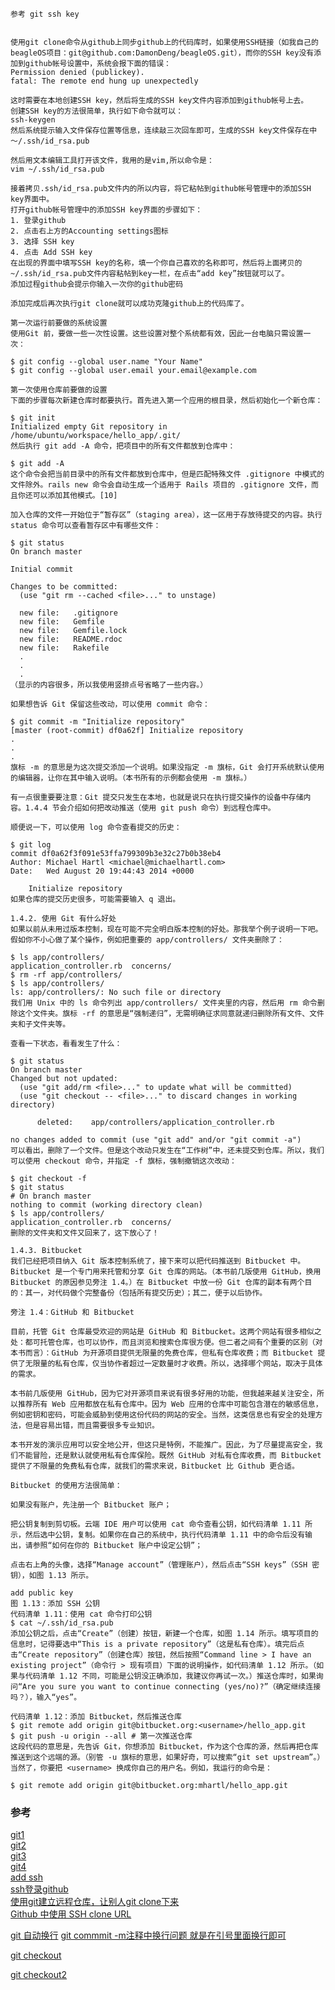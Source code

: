 ```
参考 git ssh key
```    
```

使用git clone命令从github上同步github上的代码库时，如果使用SSH链接（如我自己的beagleOS项目：git@github.com:DamonDeng/beagleOS.git），而你的SSH key没有添加到github帐号设置中，系统会报下面的错误：
Permission denied (publickey).
fatal: The remote end hung up unexpectedly

这时需要在本地创建SSH key，然后将生成的SSH key文件内容添加到github帐号上去。
创建SSH key的方法很简单，执行如下命令就可以：
ssh-keygen
然后系统提示输入文件保存位置等信息，连续敲三次回车即可，生成的SSH key文件保存在中～/.ssh/id_rsa.pub

然后用文本编辑工具打开该文件，我用的是vim,所以命令是：
vim ~/.ssh/id_rsa.pub

接着拷贝.ssh/id_rsa.pub文件内的所以内容，将它粘帖到github帐号管理中的添加SSH key界面中。
打开github帐号管理中的添加SSH key界面的步骤如下：
1. 登录github
2. 点击右上方的Accounting settings图标
3. 选择 SSH key
4. 点击 Add SSH key
在出现的界面中填写SSH key的名称，填一个你自己喜欢的名称即可，然后将上面拷贝的~/.ssh/id_rsa.pub文件内容粘帖到key一栏，在点击“add key”按钮就可以了。
添加过程github会提示你输入一次你的github密码

添加完成后再次执行git clone就可以成功克隆github上的代码库了。
```
```
第一次运行前要做的系统设置
使用Git 前，要做一些一次性设置。这些设置对整个系统都有效，因此一台电脑只需设置一次：

$ git config --global user.name "Your Name"
$ git config --global user.email your.email@example.com
```
```
第一次使用仓库前要做的设置
下面的步骤每次新建仓库时都要执行。首先进入第一个应用的根目录，然后初始化一个新仓库：

$ git init
Initialized empty Git repository in /home/ubuntu/workspace/hello_app/.git/
然后执行 git add -A 命令，把项目中的所有文件都放到仓库中：

$ git add -A
这个命令会把当前目录中的所有文件都放到仓库中，但是匹配特殊文件 .gitignore 中模式的文件除外。rails new 命令会自动生成一个适用于 Rails 项目的 .gitignore 文件，而且你还可以添加其他模式。[10]

加入仓库的文件一开始位于“暂存区”（staging area），这一区用于存放待提交的内容。执行 status 命令可以查看暂存区中有哪些文件：

$ git status
On branch master

Initial commit

Changes to be committed:
  (use "git rm --cached <file>..." to unstage)

  new file:   .gitignore
  new file:   Gemfile
  new file:   Gemfile.lock
  new file:   README.rdoc
  new file:   Rakefile
  .
  .
  .
（显示的内容很多，所以我使用竖排点号省略了一些内容。）

如果想告诉 Git 保留这些改动，可以使用 commit 命令：

$ git commit -m "Initialize repository"
[master (root-commit) df0a62f] Initialize repository
.
.
.
旗标 -m 的意思是为这次提交添加一个说明。如果没指定 -m 旗标，Git 会打开系统默认使用的编辑器，让你在其中输入说明。（本书所有的示例都会使用 -m 旗标。）

有一点很重要要注意：Git 提交只发生在本地，也就是说只在执行提交操作的设备中存储内容。1.4.4 节会介绍如何把改动推送（使用 git push 命令）到远程仓库中。

顺便说一下，可以使用 log 命令查看提交的历史：

$ git log
commit df0a62f3f091e53ffa799309b3e32c27b0b38eb4
Author: Michael Hartl <michael@michaelhartl.com>
Date:   Wed August 20 19:44:43 2014 +0000

    Initialize repository
如果仓库的提交历史很多，可能需要输入 q 退出。

1.4.2. 使用 Git 有什么好处
如果以前从未用过版本控制，现在可能不完全明白版本控制的好处。那我举个例子说明一下吧。假如你不小心做了某个操作，例如把重要的 app/controllers/ 文件夹删除了：

$ ls app/controllers/
application_controller.rb  concerns/
$ rm -rf app/controllers/
$ ls app/controllers/
ls: app/controllers/: No such file or directory
我们用 Unix 中的 ls 命令列出 app/controllers/ 文件夹里的内容，然后用 rm 命令删除这个文件夹。旗标 -rf 的意思是“强制递归”，无需明确征求同意就递归删除所有文件、文件夹和子文件夹等。

查看一下状态，看看发生了什么：

$ git status
On branch master
Changed but not updated:
  (use "git add/rm <file>..." to update what will be committed)
  (use "git checkout -- <file>..." to discard changes in working directory)

      deleted:    app/controllers/application_controller.rb

no changes added to commit (use "git add" and/or "git commit -a")
可以看出，删除了一个文件。但是这个改动只发生在“工作树”中，还未提交到仓库。所以，我们可以使用 checkout 命令，并指定 -f 旗标，强制撤销这次改动：

$ git checkout -f
$ git status
# On branch master
nothing to commit (working directory clean)
$ ls app/controllers/
application_controller.rb  concerns/
删除的文件夹和文件又回来了，这下放心了！

1.4.3. Bitbucket
我们已经把项目纳入 Git 版本控制系统了，接下来可以把代码推送到 Bitbucket 中。Bitbucket 是一个专门用来托管和分享 Git 仓库的网站。（本书前几版使用 GitHub，换用 Bitbucket 的原因参见旁注 1.4。）在 Bitbucket 中放一份 Git 仓库的副本有两个目的：其一，对代码做个完整备份（包括所有提交历史）；其二，便于以后协作。

旁注 1.4：GitHub 和 Bitbucket

目前，托管 Git 仓库最受欢迎的网站是 GitHub 和 Bitbucket。这两个网站有很多相似之处：都可托管仓库，也可以协作，而且浏览和搜索仓库很方便。但二者之间有个重要的区别（对本书而言）：GitHub 为开源项目提供无限量的免费仓库，但私有仓库收费；而 Bitbucket 提供了无限量的私有仓库，仅当协作者超过一定数量时才收费。所以，选择哪个网站，取决于具体的需求。

本书前几版使用 GitHub，因为它对开源项目来说有很多好用的功能，但我越来越关注安全，所以推荐所有 Web 应用都放在私有仓库中。因为 Web 应用的仓库中可能包含潜在的敏感信息，例如密钥和密码，可能会威胁到使用这份代码的网站的安全。当然，这类信息也有安全的处理方法，但是容易出错，而且需要很多专业知识。

本书开发的演示应用可以安全地公开，但这只是特例，不能推广。因此，为了尽量提高安全，我们不能冒险，还是默认就使用私有仓库保险。既然 GitHub 对私有仓库收费，而 Bitbucket 提供了不限量的免费私有仓库，就我们的需求来说，Bitbucket 比 Github 更合适。

Bitbucket 的使用方法很简单：

如果没有账户，先注册一个 Bitbucket 账户；

把公钥复制到剪切板。云端 IDE 用户可以使用 cat 命令查看公钥，如代码清单 1.11 所示，然后选中公钥，复制。如果你在自己的系统中，执行代码清单 1.11 中的命令后没有输出，请参照“如何在你的 Bitbucket 账户中设定公钥”；

点击右上角的头像，选择“Manage account”（管理账户），然后点击“SSH keys”（SSH 密钥），如图 1.13 所示。

add public key
图 1.13：添加 SSH 公钥
代码清单 1.11：使用 cat 命令打印公钥
$ cat ~/.ssh/id_rsa.pub
添加公钥之后，点击“Create”（创建）按钮，新建一个仓库，如图 1.14 所示。填写项目的信息时，记得要选中“This is a private repository”（这是私有仓库）。填完后点击“Create repository”（创建仓库）按钮，然后按照“Command line > I have an existing project”（命令行 > 现有项目）下面的说明操作，如代码清单 1.12 所示。（如果与代码清单 1.12 不同，可能是公钥没正确添加，我建议你再试一次。）推送仓库时，如果询问“Are you sure you want to continue connecting (yes/no)?”（确定继续连接吗？），输入“yes”。

代码清单 1.12：添加 Bitbucket，然后推送仓库
$ git remote add origin git@bitbucket.org:<username>/hello_app.git
$ git push -u origin --all # 第一次推送仓库
这段代码的意思是，先告诉 Git，你想添加 Bitbucket，作为这个仓库的源，然后再把仓库推送到这个远端的源。（别管 -u 旗标的意思，如果好奇，可以搜索“git set upstream”。）当然了，你要把 <username> 换成你自己的用户名。例如，我运行的命令是：

$ git remote add origin git@bitbucket.org:mhartl/hello_app.git
```
### 参考
    
[git1](http://railstutorial-china.org/book/chapter1.html#version-control-with-git)     
[git2](http://railstutorial-china.org/book/chapter1.html#version-control-with-git)      
[git3](http://rogerdudler.github.io/git-guide/index.zh.html)    
[git4](http://gitref.org/zh/basic/#commit)  
[add ssh](http://blog.csdn.net/keyboardota/article/details/7603630)     
[ssh登录github](http://www.tuicool.com/articles/IrIzamU)    
[使用git建立远程仓库，让别人git clone下来 ](http://blog.sina.com.cn/s/blog_6405313801011vsj.html)     
[Github 中使用 SSH clone URL](http://www.kaixuan.me/archives/333)

[git 自动换行](http://blog.csdn.net/igorzhang/article/details/17420949)
[git commmit -m注释中换行问题 就是在引号里面换行即可](http://blog.csdn.net/longxiaowu/article/details/42146061)

[git checkout](http://www.tuicool.com/articles/A3Mn6f)  

[git checkout2](http://www.cnblogs.com/craftor/archive/2012/11/04/2754147.html)

